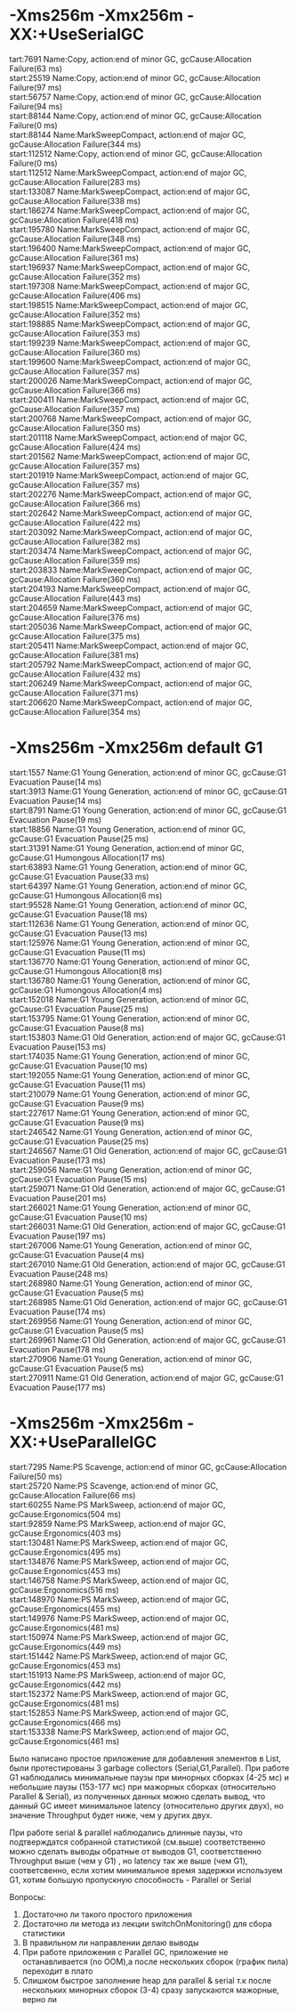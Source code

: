 # -Xms256m -Xmx256m -XX:+UseSerialGC
tart:7691 Name:Copy, action:end of minor GC, gcCause:Allocation Failure(63 ms)<br>
start:25519 Name:Copy, action:end of minor GC, gcCause:Allocation Failure(97 ms)<br>
start:56757 Name:Copy, action:end of minor GC, gcCause:Allocation Failure(94 ms)<br>
start:88144 Name:Copy, action:end of minor GC, gcCause:Allocation Failure(0 ms)<br>
start:88144 Name:MarkSweepCompact, action:end of major GC, gcCause:Allocation Failure(344 ms)<br>
start:112512 Name:Copy, action:end of minor GC, gcCause:Allocation Failure(0 ms)<br>
start:112512 Name:MarkSweepCompact, action:end of major GC, gcCause:Allocation Failure(283 ms)<br>
start:133087 Name:MarkSweepCompact, action:end of major GC, gcCause:Allocation Failure(338 ms)<br>
start:186274 Name:MarkSweepCompact, action:end of major GC, gcCause:Allocation Failure(418 ms)<br>
start:195780 Name:MarkSweepCompact, action:end of major GC, gcCause:Allocation Failure(348 ms)<br>
start:196400 Name:MarkSweepCompact, action:end of major GC, gcCause:Allocation Failure(361 ms)<br>
start:196937 Name:MarkSweepCompact, action:end of major GC, gcCause:Allocation Failure(352 ms)<br>
start:197308 Name:MarkSweepCompact, action:end of major GC, gcCause:Allocation Failure(406 ms)<br>
start:198515 Name:MarkSweepCompact, action:end of major GC, gcCause:Allocation Failure(352 ms)<br>
start:198885 Name:MarkSweepCompact, action:end of major GC, gcCause:Allocation Failure(353 ms)<br>
start:199239 Name:MarkSweepCompact, action:end of major GC, gcCause:Allocation Failure(360 ms)<br>
start:199600 Name:MarkSweepCompact, action:end of major GC, gcCause:Allocation Failure(357 ms)<br>
start:200026 Name:MarkSweepCompact, action:end of major GC, gcCause:Allocation Failure(366 ms)<br>
start:200411 Name:MarkSweepCompact, action:end of major GC, gcCause:Allocation Failure(357 ms)<br>
start:200768 Name:MarkSweepCompact, action:end of major GC, gcCause:Allocation Failure(350 ms)<br>
start:201118 Name:MarkSweepCompact, action:end of major GC, gcCause:Allocation Failure(424 ms)<br>
start:201562 Name:MarkSweepCompact, action:end of major GC, gcCause:Allocation Failure(357 ms)<br>
start:201919 Name:MarkSweepCompact, action:end of major GC, gcCause:Allocation Failure(357 ms)<br>
start:202276 Name:MarkSweepCompact, action:end of major GC, gcCause:Allocation Failure(366 ms)<br>
start:202642 Name:MarkSweepCompact, action:end of major GC, gcCause:Allocation Failure(422 ms)<br>
start:203092 Name:MarkSweepCompact, action:end of major GC, gcCause:Allocation Failure(382 ms)<br>
start:203474 Name:MarkSweepCompact, action:end of major GC, gcCause:Allocation Failure(359 ms)<br>
start:203833 Name:MarkSweepCompact, action:end of major GC, gcCause:Allocation Failure(360 ms)<br>
start:204193 Name:MarkSweepCompact, action:end of major GC, gcCause:Allocation Failure(443 ms)<br>
start:204659 Name:MarkSweepCompact, action:end of major GC, gcCause:Allocation Failure(376 ms)<br>
start:205036 Name:MarkSweepCompact, action:end of major GC, gcCause:Allocation Failure(375 ms)<br>
start:205411 Name:MarkSweepCompact, action:end of major GC, gcCause:Allocation Failure(381 ms)<br>
start:205792 Name:MarkSweepCompact, action:end of major GC, gcCause:Allocation Failure(432 ms)<br>
start:206249 Name:MarkSweepCompact, action:end of major GC, gcCause:Allocation Failure(371 ms)<br>
start:206620 Name:MarkSweepCompact, action:end of major GC, gcCause:Allocation Failure(354 ms)<br>

# -Xms256m -Xmx256m default G1
start:1557 Name:G1 Young Generation, action:end of minor GC, gcCause:G1 Evacuation Pause(14 ms)<br>
start:3913 Name:G1 Young Generation, action:end of minor GC, gcCause:G1 Evacuation Pause(14 ms)<br>
start:8791 Name:G1 Young Generation, action:end of minor GC, gcCause:G1 Evacuation Pause(19 ms)<br>
start:18856 Name:G1 Young Generation, action:end of minor GC, gcCause:G1 Evacuation Pause(25 ms)<br>
start:31391 Name:G1 Young Generation, action:end of minor GC, gcCause:G1 Humongous Allocation(17 ms)<br>
start:63893 Name:G1 Young Generation, action:end of minor GC, gcCause:G1 Evacuation Pause(33 ms)<br>
start:64397 Name:G1 Young Generation, action:end of minor GC, gcCause:G1 Humongous Allocation(6 ms)<br>
start:95528 Name:G1 Young Generation, action:end of minor GC, gcCause:G1 Evacuation Pause(18 ms)<br>
start:112636 Name:G1 Young Generation, action:end of minor GC, gcCause:G1 Evacuation Pause(13 ms)<br>
start:125976 Name:G1 Young Generation, action:end of minor GC, gcCause:G1 Evacuation Pause(11 ms)<br>
start:136770 Name:G1 Young Generation, action:end of minor GC, gcCause:G1 Humongous Allocation(8 ms)<br>
start:136780 Name:G1 Young Generation, action:end of minor GC, gcCause:G1 Humongous Allocation(4 ms)<br>
start:152018 Name:G1 Young Generation, action:end of minor GC, gcCause:G1 Evacuation Pause(25 ms)<br>
start:153795 Name:G1 Young Generation, action:end of minor GC, gcCause:G1 Evacuation Pause(8 ms)<br>
start:153803 Name:G1 Old Generation, action:end of major GC, gcCause:G1 Evacuation Pause(153 ms)<br>
start:174035 Name:G1 Young Generation, action:end of minor GC, gcCause:G1 Evacuation Pause(10 ms)<br>
start:192055 Name:G1 Young Generation, action:end of minor GC, gcCause:G1 Evacuation Pause(11 ms)<br>
start:210079 Name:G1 Young Generation, action:end of minor GC, gcCause:G1 Evacuation Pause(9 ms)<br>
start:227617 Name:G1 Young Generation, action:end of minor GC, gcCause:G1 Evacuation Pause(9 ms)<br>
start:246542 Name:G1 Young Generation, action:end of minor GC, gcCause:G1 Evacuation Pause(25 ms)<br>
start:246567 Name:G1 Old Generation, action:end of major GC, gcCause:G1 Evacuation Pause(173 ms)<br>
start:259056 Name:G1 Young Generation, action:end of minor GC, gcCause:G1 Evacuation Pause(15 ms)<br>
start:259071 Name:G1 Old Generation, action:end of major GC, gcCause:G1 Evacuation Pause(201 ms)<br>
start:266021 Name:G1 Young Generation, action:end of minor GC, gcCause:G1 Evacuation Pause(10 ms)<br>
start:266031 Name:G1 Old Generation, action:end of major GC, gcCause:G1 Evacuation Pause(197 ms)<br>
start:267006 Name:G1 Young Generation, action:end of minor GC, gcCause:G1 Evacuation Pause(4 ms)<br>
start:267010 Name:G1 Old Generation, action:end of major GC, gcCause:G1 Evacuation Pause(248 ms)<br>
start:268980 Name:G1 Young Generation, action:end of minor GC, gcCause:G1 Evacuation Pause(5 ms)<br>
start:268985 Name:G1 Old Generation, action:end of major GC, gcCause:G1 Evacuation Pause(174 ms)<br>
start:269956 Name:G1 Young Generation, action:end of minor GC, gcCause:G1 Evacuation Pause(5 ms)<br>
start:269961 Name:G1 Old Generation, action:end of major GC, gcCause:G1 Evacuation Pause(178 ms)<br>
start:270906 Name:G1 Young Generation, action:end of minor GC, gcCause:G1 Evacuation Pause(5 ms)<br>
start:270911 Name:G1 Old Generation, action:end of major GC, gcCause:G1 Evacuation Pause(177 ms)<br>

# -Xms256m  -Xmx256m -XX:+UseParallelGC
start:7295 Name:PS Scavenge, action:end of minor GC, gcCause:Allocation Failure(50 ms)<br>
start:25720 Name:PS Scavenge, action:end of minor GC, gcCause:Allocation Failure(66 ms)<br>
start:60255 Name:PS MarkSweep, action:end of major GC, gcCause:Ergonomics(504 ms)<br>
start:92859 Name:PS MarkSweep, action:end of major GC, gcCause:Ergonomics(403 ms)<br>
start:130481 Name:PS MarkSweep, action:end of major GC, gcCause:Ergonomics(495 ms)<br>
start:134876 Name:PS MarkSweep, action:end of major GC, gcCause:Ergonomics(453 ms)<br>
start:146758 Name:PS MarkSweep, action:end of major GC, gcCause:Ergonomics(516 ms)<br>
start:148970 Name:PS MarkSweep, action:end of major GC, gcCause:Ergonomics(455 ms)<br>
start:149976 Name:PS MarkSweep, action:end of major GC, gcCause:Ergonomics(481 ms)<br>
start:150974 Name:PS MarkSweep, action:end of major GC, gcCause:Ergonomics(449 ms)<br>
start:151442 Name:PS MarkSweep, action:end of major GC, gcCause:Ergonomics(453 ms)<br>
start:151913 Name:PS MarkSweep, action:end of major GC, gcCause:Ergonomics(442 ms)<br>
start:152372 Name:PS MarkSweep, action:end of major GC, gcCause:Ergonomics(481 ms)<br>
start:152853 Name:PS MarkSweep, action:end of major GC, gcCause:Ergonomics(466 ms)<br>
start:153338 Name:PS MarkSweep, action:end of major GC, gcCause:Ergonomics(461 ms)<br>

Было написано простое приложение для добавления элементов в List, были протестированы 3 garbage collectors (Serial,G1,Parallel).
При работе G1 наблюдались минимальные паузы при минорных сборках (4-25 мс) и небольшие паузы (153-177 мс) при мажорных сборках (относительно Parallel & Serial),
из полученных данных можно сделать вывод, что данный GC имеет минимальное latency (относительно других двух), но значение Throughput будет ниже, чем у других двух.

При работе serial & parallel наблюдались длинные паузы, что подтверждатся собранной статистикой (см.выше) 
соответственно можно сделать выводы обратные от выводов G1, соответственно Throughput выше (чем  у G1) , но latency так же выше (чем G1),
соответсвенно, если хотим минимальное время задержки используем G1, хотим большую пропускную способность - Parallel or Serial


Вопросы:
1) Достаточно ли такого простого приложения
2) Достаточно ли метода из лекции switchOnMonitoring() для сбора статистики
3) В правильном ли направлении делаю выводы
4) При работе приложения с Parallel GC, приложение не останавливается (no OOM),а после нескольких сборок (график пила) переходит в плато
5) Слишком быстрое заполнение heap для parallel & serial т.к после нескольких минорных сборок (3-4) сразу запускаются мажорные, верно ли 